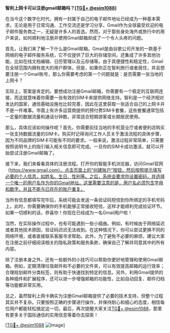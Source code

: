 **智利上网卡可以注册gmail邮箱吗？[[TG💪+ @esim1088](https://t.me/s/esim1088)]**

在当今这个数字化时代，拥有一封属于自己的电子邮件地址已经成为一种基本需求。无论是用于日常沟通、工作交流还是学习分享，Gmail作为全球最受欢迎的电子邮件服务商之一，无疑是许多人的首选。然而，对于那些身处海外或旅行中的用户来说，如何顺利地注册并使用Gmail邮箱却成了一个令人头疼的问题。

首先，让我们来了解一下什么是Gmail邮箱。Gmail是由谷歌公司开发的一款基于网络的电子邮件服务系统，它不仅提供了巨大的存储空间，还集成了许多其他功能，比如在线文档编辑、日历管理以及云存储等。由于其便捷性和稳定性，Gmail在全球范围内拥有庞大的用户群体。但是，如果你正在智利旅行或者居住，并且想要注册一个Gmail账号，那么你需要考虑的第一个问题就是：是否需要一张当地的上网卡？

实际上，答案是肯定的。要想成功注册Gmail邮箱，你需要有一个稳定的互联网连接，而这就意味着你需要一张有效的SIM卡来提供网络支持。智利是一个经济相对发达的国家，通信基础设施也比较完善，因此在这里获取一张适合自己的上网卡并不是一件难事。市面上有许多运营商提供的预付费SIM卡套餐，这些套餐通常包括一定量的数据流量和通话分钟数，非常适合短期游客或长期居民使用。

那么，具体应该如何操作呢？首先，你需要前往当地的手机营业厅或者便利店购买一张支持数据流量的SIM卡。购买时记得询问工作人员关于激活流程的具体步骤，因为不同品牌的SIM卡可能有不同的要求。一般来说，激活过程非常简单，只需要按照说明书上的指引输入相关信息即可完成。一旦你的SIM卡成功激活，就可以开始尝试注册Gmail邮箱了。

接下来，我们来看看具体的注册流程。打开你的智能手机浏览器，访问Gmail官网（https://www.gmail.com）。点击页面上的“创建账户”按钮，然后按照提示填写必要的个人信息，如姓名、生日、性别等。之后，系统会要求你设置密码，并选择一个唯一的用户名作为你的Gmail地址。这里需要注意的是，用户名必须包含字母和数字，并且不能与已存在的账户重复。

当所有信息都填写完毕后，系统可能会发送一条验证码短信到你所绑定的手机号码上。此时，你需要确保你的手机能够正常接收短信，这样才能顺利完成验证环节。如果一切顺利的话，恭喜你！你现在已经成为一名Gmail用户啦！

当然，在实际操作过程中，也有可能遇到一些小插曲。例如，有时候由于网络延迟或者其他技术原因，验证码迟迟无法收到。在这种情况下，你可以尝试更换不同的网络环境，或者直接联系客服寻求帮助。此外，为了避免不必要的麻烦，建议大家在注册之前仔细阅读相关的隐私政策和服务条款，确保自己了解并同意其中的所有内容。

除了注册本身之外，还有一些额外的小技巧可以帮助你更好地管理和使用Gmail邮箱。例如，定期清理垃圾邮件和不必要的文件夹，可以有效提高邮箱的运行效率；合理规划邮件分类标签，则有助于快速找到特定的信息。另外，利用Gmail提供的各种插件和扩展程序，还可以进一步增强邮箱的功能性，比如自动回复、邮件归档等功能都非常实用。

总之，虽然智利上网卡确实为注册Gmail邮箱提供了必要的技术支持，但整个过程其实并不复杂。只要按照正确的步骤进行操作，并保持耐心和细心的态度，相信每位用户都能轻松搞定这一切。最后，再次提醒大家关注[TG💪+ @esim1088](https://t.me/s/esim1088)，那里有更多关于国际通信的实用信息等着你去探索！

[[TG💪+ @esim1088](https://t.me/s/esim1088) ![Image](https://i.postimg.cc/4NQfJmqS/Snipaste-2025-05-13-00-14-12.png)]